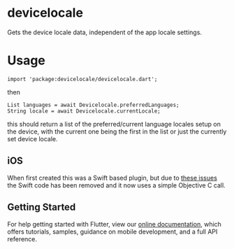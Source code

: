 # devicelocale

Gets the device locale data, independent of the app locale settings.

# Usage
```
import 'package:devicelocale/devicelocale.dart';
```

then

```
List languages = await Devicelocale.preferredLanguages;
String locale = await Devicelocale.currentLocale;
```

this should return a list of the preferred/current language locales setup on the device, with the current one being the first in the list or just the currently set device locale.


## iOS
When first created this was a Swift based plugin, but due to [these issues](https://github.com/flutter/flutter/issues/16049) the Swift code has been removed and it now uses a simple Objective C call.


## Getting Started

For help getting started with Flutter, view our 
[online documentation](https://flutter.io/docs), which offers tutorials, 
samples, guidance on mobile development, and a full API reference.
